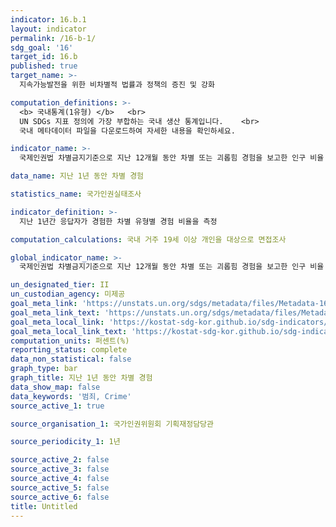 ```yaml
---
indicator: 16.b.1
layout: indicator
permalink: /16-b-1/
sdg_goal: '16'
target_id: 16.b
published: true
target_name: >-
  지속가능발전을 위한 비차별적 법률과 정책의 증진 및 강화

computation_definitions: >-
  <b> 국내통계(1유형) </b>   <br>
  UN SDGs 지표 정의에 가장 부합하는 국내 생산 통계입니다.    <br>
  국내 메타데이터 파일을 다운로드하여 자세한 내용을 확인하세요.

indicator_name: >-
  국제인권법 차별금지기준으로 지난 12개월 동안 차별 또는 괴롭힘 경험을 보고한 인구 비율

data_name: 지난 1년 동안 차별 경험

statistics_name: 국가인권실태조사

indicator_definition: >-
  지난 1년간 응답자가 경험한 차별 유형별 경험 비율을 측정

computation_calculations: 국내 거주 19세 이상 개인을 대상으로 면접조사

global_indicator_name: >-
  국제인권법 차별금지기준으로 지난 12개월 동안 차별 또는 괴롭힘 경험을 보고한 인구 비율

un_designated_tier: II
un_custodian_agency: 미제공
goal_meta_link: 'https://unstats.un.org/sdgs/metadata/files/Metadata-16-0b-01.pdf'
goal_meta_link_text: 'https://unstats.un.org/sdgs/metadata/files/Metadata-16-0b-01.pdf'
goal_meta_local_link: 'https://kostat-sdg-kor.github.io/sdg-indicators/public/data/Metadata-16-0b-01_KOR.pdf'
goal_meta_local_link_text: 'https://kostat-sdg-kor.github.io/sdg-indicators/public/data/Metadata-16-0b-01_KOR.pdf'
computation_units: 퍼센트(%)
reporting_status: complete
data_non_statistical: false
graph_type: bar
graph_title: 지난 1년 동안 차별 경험
data_show_map: false
data_keywords: '범죄, Crime'
source_active_1: true

source_organisation_1: 국가인권위원회 기획재정담당관

source_periodicity_1: 1년

source_active_2: false
source_active_3: false
source_active_4: false
source_active_5: false
source_active_6: false
title: Untitled
---
```

